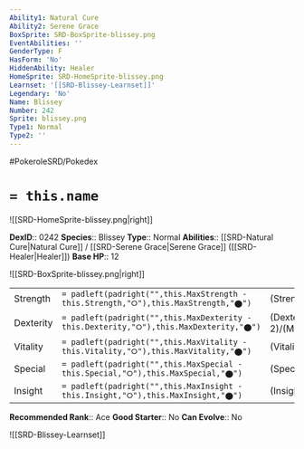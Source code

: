 ```yaml
---
Ability1: Natural Cure
Ability2: Serene Grace
BoxSprite: SRD-BoxSprite-blissey.png
EventAbilities: ''
GenderType: F
HasForm: 'No'
HiddenAbility: Healer
HomeSprite: SRD-HomeSprite-blissey.png
Learnset: '[[SRD-Blissey-Learnset]]'
Legendary: 'No'
Name: Blissey
Number: 242
Sprite: blissey.png
Type1: Normal
Type2: ''
---
```


#PokeroleSRD/Pokedex

# `= this.name`

![[SRD-HomeSprite-blissey.png|right]]

**DexID**:: 0242
**Species**:: Blissey
**Type**:: Normal
**Abilities**:: [[SRD-Natural Cure|Natural Cure]] / [[SRD-Serene Grace|Serene Grace]] ([[SRD-Healer|Healer]])
**Base HP**:: 12

![[SRD-BoxSprite-blissey.png|right]]

|           |                                                                                        |                                          |
| --------- | -------------------------------------------------------------------------------------- | ---------------------------------------- |
| Strength  | `= padleft(padright("",this.MaxStrength - this.Strength,"⭘"),this.MaxStrength,"⬤")`    | (Strength::1)/(MaxStrength::2)   |
| Dexterity | `= padleft(padright("",this.MaxDexterity - this.Dexterity,"⭘"),this.MaxDexterity,"⬤")` | (Dexterity:: 2)/(MaxDexterity::4) |
| Vitality  | `= padleft(padright("",this.MaxVitality - this.Vitality,"⭘"),this.MaxVitality,"⬤")`    | (Vitality::1)/(MaxVitality::2)   |
| Special   | `= padleft(padright("",this.MaxSpecial - this.Special,"⭘"),this.MaxSpecial,"⬤")`       | (Special::2)/(MaxSpecial::5)     |
| Insight   | `= padleft(padright("",this.MaxInsight - this.Insight,"⭘"),this.MaxInsight,"⬤")`       | (Insight::3)/(MaxInsight::7)     |

**Recommended Rank**:: Ace
**Good Starter**:: No
**Can Evolve**:: No

![[SRD-Blissey-Learnset]]